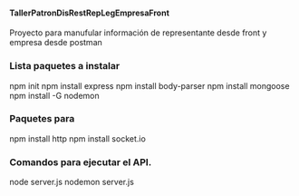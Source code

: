 #### TallerPatronDisRestRepLegEmpresaFront
Proyecto para manufular información de representante desde front y empresa desde postman

### Lista paquetes a instalar
npm init
npm install express
npm install body-parser
npm install mongoose
npm install -G nodemon

### Paquetes para 
npm install http
npm install socket.io


### Comandos para ejecutar el API.
node server.js
nodemon server.js

